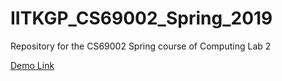 # IITKGP_CS69002_Spring_2019
Repository for the CS69002 Spring course of Computing Lab 2

[Demo Link](https://github.com/rajeshsahu09/CS69002_9A_18CS60R19/MLP_Tutorial_New.ipynb)
